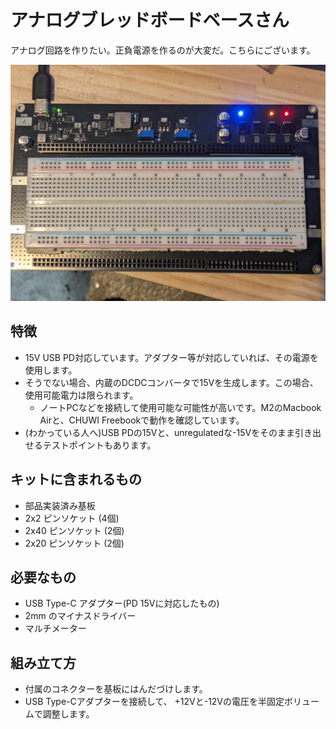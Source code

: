 # アナログブレッドボードベースさん

アナログ回路を作りたい。正負電源を作るのが大変だ。こちらにございます。

![alt text](usage.jpg)

## 特徴

- 15V USB PD対応しています。アダプター等が対応していれば、その電源を使用します。
- そうでない場合、内蔵のDCDCコンバータで15Vを生成します。この場合、使用可能電力は限られます。
  - ノートPCなどを接続して使用可能な可能性が高いです。M2のMacbook Airと、CHUWI Freebookで動作を確認しています。
- (わかっている人へ)USB PDの15Vと、unregulatedな-15Vをそのまま引き出せるテストポイントもあります。

## キットに含まれるもの

- 部品実装済み基板
- 2x2 ピンソケット (4個)
- 2x40 ピンソケット (2個)
- 2x20 ピンソケット (2個)

## 必要なもの

- USB Type-C アダプター(PD 15Vに対応したもの)
- 2mm のマイナスドライバー
- マルチメーター

## 組み立て方

- 付属のコネクターを基板にはんだづけします。
- USB Type-Cアダプターを接続して、 +12Vと-12Vの電圧を半固定ボリュームで調整します。
